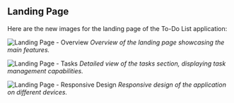 ## Landing Page

Here are the new images for the landing page of the To-Do List application:

![Landing Page - Overview](path_to_image1.png)
*Overview of the landing page showcasing the main features.*

![Landing Page - Tasks](path_to_image2.png)
*Detailed view of the tasks section, displaying task management capabilities.*

![Landing Page - Responsive Design](path_to_image3.png)
*Responsive design of the application on different devices.*

